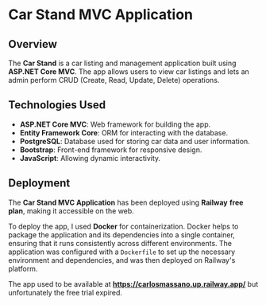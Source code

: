 # Car Stand MVC Application

## Overview

The **Car Stand** is a car listing and management application built using **ASP.NET Core MVC**. 
The app allows users to view car listings and lets an admin perform CRUD (Create, Read, Update, Delete) operations. 

## Technologies Used

- **ASP.NET Core MVC**: Web framework for building the app.
- **Entity Framework Core**: ORM for interacting with the database.
- **PostgreSQL**: Database used for storing car data and user information.
- **Bootstrap**: Front-end framework for responsive design.
- **JavaScript**: Allowing dynamic interactivity.
  
## Deployment

The **Car Stand MVC Application** has been deployed using **Railway** **free plan**, making it accessible on the web.

To deploy the app, I used **Docker** for containerization. Docker helps to package the application and its dependencies into a single container,
ensuring that it runs consistently across different environments. 
The application was configured with a `Dockerfile` to set up the necessary environment and dependencies, and was then deployed on Railway's platform.

The app used to be available at **https://carlosmassano.up.railway.app/** but unfortunately the free trial expired.
